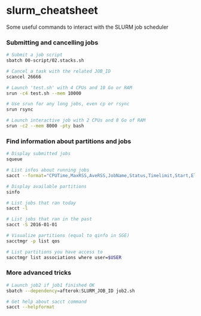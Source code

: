 # slurm_cheatsheet
Some useful commands to interact with the SLURM job scheduler

### Submitting and cancelling jobs

```bash
# Submit a job script
sbatch 00-script/02.stacks.sh

# Cancel a task with the related JOB_ID
scancel 26666

# Launch 'test.sh' with 4 CPUs and 10 Go or RAM
srun -c4 test.sh --mem 10000

# Use srun for any long jobs, even cp or rsync
srun rsync

# Launch interactive job with 2 CPUs and 8 Go of RAM
srun -c2 --mem 8000 -pty bash
```

### Find information about partitions and jobs

```bash
# Display submitted jobs
squeue

# List infos about running jobs
sacct --format="CPUTime,MaxRSS,AveRSS,JobName,Status,Timelimit,Start,Elapsed"

# Display available partitions
sinfo

# List jobs that ran today
sacct -l

# List jobs that ran in the past
sacct -S 2016-01-01

# Visualize partitions (equal to qinfo in SGE)
sacctmgr -p list qos

# List partitions you have access to
sacctmgr list associations where user=$USER
```

### More advanced tricks

```bash
# Launch job2 if job1 finished OK
sbatch --dependency=afterok:SLURM_JOB_ID job2.sh

# Get help about sacct command
sacct --helpformat
```
